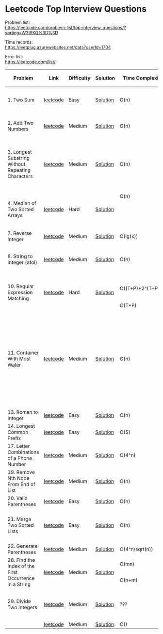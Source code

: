 # Leetcode Top Interview Questions

Problem list:<br>
https://leetcode.com/problem-list/top-interview-questions/?sorting=W3t9XQ%3D%3D

Time records:<br>
https://leetplug.azurewebsites.net/data?userId=1704

Error list:<br>
https://leetcode.com/list/

<table>
  <thead>
    <tr>
      <th rowspan="2">Problem</th>
      <th rowspan="2">Link</th>
      <th rowspan="2">Difficulty</th>
      <th rowspan="2">Solution</th>
      <th rowspan="2">Time Complexity</th>
      <th rowspan="2">Space Complexity</th>
      <th rowspan="2">Notes</th>
      <th colspan="2">Time</th>
    </tr>
    <tr>
      <th>1st</th>
      <th>2nd</th>
    </tr>
  </thead>
  <tbody>
    <tr>
      <td>1. Two Sum</td>
      <td><a href=https://leetcode.com/problems/two-sum/submissions>leetcode</a>
      <td>Easy</td>
      <td><a href=https://github.com/linnvel/leetcode_in_python/blob/master/src/1.two-sum.py>Solution</a></td>
      <td>O(n)</td>
      <td>O(n)</td>
      <td>Unique array: hashset<br>Sorted array: two pointers</td>
      <td>1'42"</td>
      <td></td>
    </tr>
    <tr>
      <td>2. Add Two Numbers</td>
      <td><a href=https://leetcode.com/problems/add-two-numbers>leetcode</a>
      <td>Medium</td>
      <td><a href=https://github.com/linnvel/leetcode_in_python/blob/master/src/2.add-two-numbers.py>Solution</a></td>
      <td>O(n)</td>
      <td>O(n)</td>
      <td>Follow up: Update list in-place to use less memory</td>
      <td>5'48"</td>
      <td>7'06"</td>
    </tr>
    <tr>
      <td>3. Longest Substring Without Repeating Characters</td>
      <td><a href=https://leetcode.com/problems/longest-substring-without-repeating-characters>leetcode</a>
      <td>Medium</td>
      <td><a href=https://github.com/linnvel/leetcode_in_python/blob/master/src/3.longest-substring-without-repeating-characters.py>Solution</a></td>
      <td>O(n)</td>
      <td>O(min(m, n))</td>
      <td>Sliding window with hashset:<br>1) {character: count}: 2n steps<br>2) {character:index}: n steps by optimization</td>
      <td>17'11"</td>
      <td></td>
    </tr>
    <tr>
      <td rowspan="2">4. Median of Two Sorted Arrays</td>
      <td rowspan="2"><a href=https://leetcode.com/problems/median-of-two-sorted-arrays>leetcode</a>
      <td rowspan="2">Hard</td>
      <td rowspan="2"><a href=https://github.com/linnvel/leetcode_in_python/blob/master/src/4.median-of-two-sorted-arrays.py>Solution</a></td>
      <td>O(n)</td>
      <td>O(n)</td>
      <td>Solution 1: merge two sorted array</td>
      <td>10'20"</td>
      <td></td>
    </tr>
    <tr>
      <td></td>
      <td></td>
      <td>Solution 2: find kth largest + binary search (Todo)</td>
      <td></td>
      <td></td>
    </tr>
    <tr>
      <td>7. Reverse Integer</td>
      <td><a href=https://leetcode.com/problems/reverse-integer>leetcode</a>
      <td>Medium</td>
      <td><a href=https://github.com/linnvel/leetcode_in_python/blob/master/src/7.reverse-integer.py>Solution</a></td>
      <td>O(lg(x))</td>
      <td>O(1)</td>
      <td></td>
      <td></td>
      <td></td>
    </tr>
    <tr>
      <td>8. String to Integer (atoi)</td>
      <td><a href=https://leetcode.com/problems/string-to-integer-atoi>leetcode</a>
      <td>Medium</td>
      <td><a href=https://github.com/linnvel/leetcode_in_python/blob/master/src/8.string-to-integer-atoi.py>Solution</a></td>
      <td>O(n)</td>
      <td>O(1)</td>
      <td>Overflow condition: ans > MAX_INT // 10 or (ans == MAX_INT // 10 and d > 7)</td>
      <td></td>
      <td></td>
    </tr>
    <tr>
      <td rowspan="2">10. Regular Expression Matching</td>
      <td rowspan="2"><a href=https://leetcode.com/problems/median-of-two-sorted-arrays>leetcode</a>
      <td rowspan="2">Hard</td>
      <td rowspan="2"><a href="https://github.com/linnvel/leetcode_in_python/blob/master/src/10.regular-expression-matching.py">Solution</a></td>
      <td>O((T+P)*2^(T+P/2))</td>
      <td>O((T+P)*2^(T+P/2))</td>
      <td>Solution 1: recursion (DFS), <a href=https://levelup.gitconnected.com/solving-for-recursive-complexity-736439987cb0>complexity analysis</a></td>
      <td>23h36'33"</td>
      <td></td>
    </tr>
    <tr>
      <td>O(T*P)</td>
      <td>O(T*P)</td>
      <td>Solution 2: DP</td>
      <td></td>
      <td></td>
    </tr>
    <tr>
      <td>11. Container With Most Water</td>
      <td><a href=https://leetcode.com/problems/container-with-most-water>leetcode</a>
      <td>Medium</td>
      <td><a href=https://github.com/linnvel/leetcode_in_python/blob/master/src/11.container-with-most-water.py>Solution</a></td>
      <td>O(n)</td>
      <td>O(1)</td>
      <td><a href=https://leetcode.com/problems/container-with-most-water/discuss/6100/Simple-and-clear-proofexplanation/880632>Greedy explanation</a>: let say (0, 8) height[0] is less than height[8], so no need to check for (0, 1) ... (0, 7) because width = j-i is going to decrease and height = min(height[i], height[j]) will either remain constant or decrease.</td>
      <td></td>
      <td></td>
    </tr>
    <tr>
      <td>13. Roman to Integer</td>
      <td><a href=https://leetcode.com/problems/roman-to-integer>leetcode</a>
      <td>Easy</td>
      <td><a href=https://github.com/linnvel/leetcode_in_python/blob/master/src/13.roman-to-integer.py>Solution</a></td>
      <td>O(n)</td>
      <td>O(1)</td>
      <td></td>
      <td>9'33"</td>
      <td></td>
    </tr>
    <tr>
      <td>14. Longest Common Prefix</td>
      <td><a href=https://leetcode.com/problems/longest-common-prefix>leetcode</a>
      <td>Easy</td>
      <td><a href=https://github.com/linnvel/leetcode_in_python/blob/master/src/14.longest-common-prefix.py>Solution</a></td>
      <td>O(S)</td>
      <td>O(1)</td>
      <td></td>
      <td>7'11"</td>
      <td></td>
    </tr>   
    <tr>
      <td>17. Letter Combinations of a Phone Number</td>
      <td><a href=https://leetcode.com/problems/letter-combinations-of-a-phone-number>leetcode</a>
      <td>Medium</td>
      <td><a href=https://github.com/linnvel/leetcode_in_python/blob/master/src/17.letter-combinations-of-a-phone-number.py>Solution</a></td>
      <td>O(4^n)</td>
      <td>O(4^n)</td>
      <td>DFS</td>
      <td>34'19"</td>
      <td></td>
    </tr>
    <tr>
      <td>19. Remove Nth Node From End of List</td>
      <td><a href=https://leetcode.com/problems/remove-nth-node-from-end-of-list>leetcode</a>
      <td>Medium</td>
      <td><a href=https://github.com/linnvel/leetcode_in_python/blob/master/src/19.remove-nth-node-from-end-of-list.py>Solution</a></td>
      <td>O(n)</td>
      <td>O(1)</td>
      <td>One path solution - fast/slow pointers: n steps ahead</td>
      <td>30'</td>
      <td></td>
    </tr>
    <tr>
      <td>20. Valid Parentheses</td>
      <td><a href=https://leetcode.com/problems/valid-parentheses>leetcode</a>
      <td>Easy</td>
      <td><a href=https://github.com/linnvel/leetcode_in_python/blob/master/src/20.valid-parentheses.py>Solution</a></td>
      <td>O(n)</td>
      <td>O(n)</td>
      <td>Stack</td>
      <td>3'47"</td>
      <td></td>
    </tr>
    <tr>
      <td rowspan="2">21. Merge Two Sorted Lists</td>
      <td rowspan="2"><a href=https://leetcode.com/problems/merge-two-sorted-lists>leetcode</a>
      <td rowspan="2">Easy</td>
      <td rowspan="2"><a href=https://github.com/linnvel/leetcode_in_python/blob/master/src/21.merge-two-sorted-lists.py>Solution</a></td>
      <td rowspan="2">O(n)</td>
      <td rowspan="2">O(1)</td>
      <td>Solution 1: dummy node</td>
      <td>13'33"</td>
      <td></td>
    </tr>
    <tr>
    <td>Solution 2: without dummy node</td>
    <td></td>
    <td></td>
    </tr>
    <tr>
      <td>22. Generate Parentheses</td>
      <td><a href=https://leetcode.com/problems/generate-parentheses>leetcode</a>
      <td>Medium</td>
      <td><a href=https://github.com/linnvel/leetcode_in_python/blob/master/src/22.generate-parentheses.py>Solution</a></td>
      <td>O(4^n/sqrt(n))</td>
      <td>O(4^n/sqrt(n))</td>
      <td>DFS</td>
      <td>4'1"</td>
      <td></td>
    </tr>
    <tr>
      <td rowspan="2">28. Find the Index of the First Occurrence in a String</td>
      <td rowspan="2"><a href=https://leetcode.com/problems/find-the-index-of-the-first-occurrence-in-a-string>leetcode</a>
      <td rowspan="2">Medium</td>
      <td rowspan="2"><a href=https://github.com/linnvel/leetcode_in_python/blob/master/src/28.find-the-index-of-the-first-occurrence-in-a-string.py>Solution</a></td>
      <td>O(mn)</td>
      <td>O(1)</td>
      <td>Solution 1: brute force</td>
      <td>8'20"</td>
      <td></td>
    </tr>
    <tr>
      <td>O(n+m)</td>
      <td>O(n)</td>
      <td><a href=https://www.youtube.com/watch?v=GTJr8OvyEVQ>Solution 2: KMP pattern match</a></td>
      <td></td>
      <td></td>
    </tr>    
    <tr>
      <td>29. Divide Two Integers</td>
      <td><a href=https://leetcode.com/problems/divide-two-integers>leetcode</a>
      <td>Medium</td>
      <td><a href=https://github.com/linnvel/leetcode_in_python/blob/master/src/29.divide-two-integers.py>Solution</a></td>
      <td>???</td>
      <td>O(1)</td>
      <td>E.g. 58 = 2^3*5 + 2^0*5 + 3 = (2^3 + 2^0) * 5 + 3 => quotient = 2^3 + 2^0</td>
      <td>>24h</td>
      <td></td>
    </tr>
    <tr>
      <td></td>
      <td><a href=>leetcode</a>
      <td>Medium</td>
      <td><a href=https://github.com/linnvel/leetcode_in_python/blob/master/>Solution</a></td>
      <td>O()</td>
      <td>O()</td>
      <td></td>
      <td></td>
      <td></td>
    </tr>
  </tbody>
</table>  